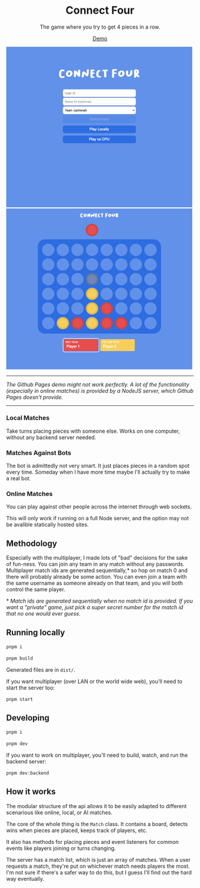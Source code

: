 <h1 align="center"> Connect Four </h1>

<p align="center"> The game where you try to get 4 pieces in a row. </p>

<p align="center"> <a href="https://cjcarrick.github.io/connect-four"> Demo </a> </p>

<p float="left">
  <img src="/preview/HomeView.png" width="500" />
  <img src="/preview/LocalView.png" width="500" />
</p>

<hr />

*The Github Pages demo might not work perfectly. A lot of the functionality
(especially in online matches) is provided by a NodeJS server, which Github Pages
doesn't provide.*

<hr />

### Local Matches

Take turns placing pieces with someone else. Works on one computer, without any
backend server needed.

### Matches Against Bots

The bot is admittedly not very smart. It just places pieces in a random spot
every time. Someday when I have more time maybe I'll actually try to make a real
bot.

### Online Matches

You can play against other people across the internet through web sockets.

This will only work if running on a full Node server, and the option may not be
avalible statically hosted sites.

## Methodology

Especially with the multiplayer, I made lots of "bad" decisions for the sake of
fun-ness. You can join any team in any match without any passwords. Multiplayer
match ids are generated sequentially,\* so hop on match 0 and there will probably
already be some action. You can even join a team with the same username as
someone already on that team, and you will both control the same player.

\* _Match ids are generated sequentially when no match id is provided. If you
want a "private" game, just pick a super secret number for the match id that no
one would ever guess._

## Running locally

```sh
pnpm i
```

```sh
pnpm build
```

Generated files are in `dist/`.

If you want multiplayer (over LAN or the world wide web), you'll need to start
the server too:

```sh
pnpm start
```

## Developing

```sh
pnpm i
```

```sh
pnpm dev
```

If you want to work on multiplayer, you'll need to build, watch, and run the
backend server:

```sh
pnpm dev:backend
```

## How it works

The modular structure of the api allows it to be easily adapted to different
scenarious like online, local, or AI matches.

The core of the whole thing is the `Match` class. It contains a board, detects
wins when pieces are placed, keeps track of players, etc.

It also has methods for placing pieces and event listeners for common events like
players joining or turns changing.

The server has a match list, which is just an array of matches. When a user
requests a match, they're put on whichever match needs players the most. I'm not
sure if there's a safer way to do this, but I guess I'll find out the hard way
eventually.
